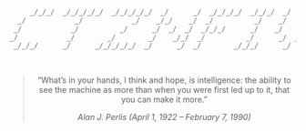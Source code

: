 
<div align="center">
  
```scala


                                                                                          
     _/_/_/  _/_/_/_/_/  _/_/_/_/_/  _/      _/  _/_/_/_/  _/_/_/  _/      _/  _/_/_/_/   
  _/            _/            _/    _/_/    _/  _/          _/    _/      _/  _/          
 _/            _/          _/      _/  _/  _/  _/_/_/      _/    _/      _/  _/_/_/       
_/            _/        _/        _/    _/_/  _/          _/      _/  _/    _/            
 _/_/_/      _/      _/_/_/_/_/  _/      _/  _/        _/_/_/      _/      _/_/_/_/       
                                                                                          
                                                                                          

```

</div>

<div align="center">
  
> “What’s in your hands, I think and hope, is intelligence: the ability to see the machine as more than when you were first led up to it, that you can make it more.”
> 
> <cite>Alan J. Perlis (April 1, 1922 – February 7, 1990)</cite>
 
</div>
